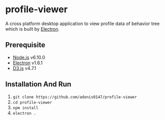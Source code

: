 # profile-viewer
A cross platform desktop application to view profile data of behavior tree which is built by [Electron](https://electron.atom.io/).

## Prerequisite
  - [Node.js](https://nodejs.org/en/) v6.10.0
  - [Electron](https://electron.atom.io/) v1.6.1
  - [D3.js](https://d3js.org/) v4.7.1
  
## Installation And Run
  1. `git clone https://github.com/adonis0147/profile-viewer`
  2. `cd profile-viewer`
  3. `npm install`
  4. `electron .`
  
